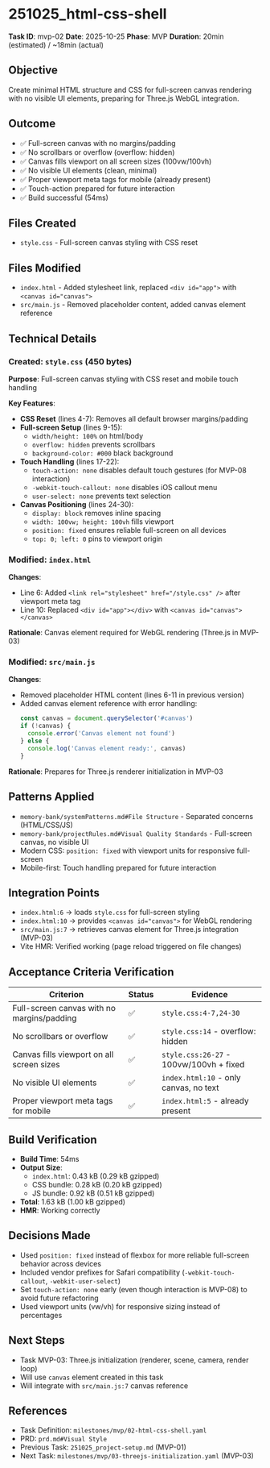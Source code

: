 # 251025_html-css-shell

**Task ID**: mvp-02
**Date**: 2025-10-25
**Phase**: MVP
**Duration**: 20min (estimated) / ~18min (actual)

## Objective
Create minimal HTML structure and CSS for full-screen canvas rendering with no visible UI elements, preparing for Three.js WebGL integration.

## Outcome
- ✅ Full-screen canvas with no margins/padding
- ✅ No scrollbars or overflow (overflow: hidden)
- ✅ Canvas fills viewport on all screen sizes (100vw/100vh)
- ✅ No visible UI elements (clean, minimal)
- ✅ Proper viewport meta tags for mobile (already present)
- ✅ Touch-action prepared for future interaction
- ✅ Build successful (54ms)

## Files Created
- `style.css` - Full-screen canvas styling with CSS reset

## Files Modified
- `index.html` - Added stylesheet link, replaced `<div id="app">` with `<canvas id="canvas">`
- `src/main.js` - Removed placeholder content, added canvas element reference

## Technical Details

### Created: `style.css` (450 bytes)
**Purpose**: Full-screen canvas styling with CSS reset and mobile touch handling

**Key Features**:
- **CSS Reset** (lines 4-7): Removes all default browser margins/padding
- **Full-screen Setup** (lines 9-15):
  - `width/height: 100%` on html/body
  - `overflow: hidden` prevents scrollbars
  - `background-color: #000` black background
- **Touch Handling** (lines 17-22):
  - `touch-action: none` disables default touch gestures (for MVP-08 interaction)
  - `-webkit-touch-callout: none` disables iOS callout menu
  - `user-select: none` prevents text selection
- **Canvas Positioning** (lines 24-30):
  - `display: block` removes inline spacing
  - `width: 100vw; height: 100vh` fills viewport
  - `position: fixed` ensures reliable full-screen on all devices
  - `top: 0; left: 0` pins to viewport origin

### Modified: `index.html`
**Changes**:
- Line 6: Added `<link rel="stylesheet" href="/style.css" />` after viewport meta tag
- Line 10: Replaced `<div id="app"></div>` with `<canvas id="canvas"></canvas>`

**Rationale**: Canvas element required for WebGL rendering (Three.js in MVP-03)

### Modified: `src/main.js`
**Changes**:
- Removed placeholder HTML content (lines 6-11 in previous version)
- Added canvas element reference with error handling:
  ```javascript
  const canvas = document.querySelector('#canvas')
  if (!canvas) {
    console.error('Canvas element not found')
  } else {
    console.log('Canvas element ready:', canvas)
  }
  ```

**Rationale**: Prepares for Three.js renderer initialization in MVP-03

## Patterns Applied
- `memory-bank/systemPatterns.md#File Structure` - Separated concerns (HTML/CSS/JS)
- `memory-bank/projectRules.md#Visual Quality Standards` - Full-screen canvas, no visible UI
- Modern CSS: `position: fixed` with viewport units for responsive full-screen
- Mobile-first: Touch handling prepared for future interaction

## Integration Points
- `index.html:6` → loads `style.css` for full-screen styling
- `index.html:10` → provides `<canvas id="canvas">` for WebGL rendering
- `src/main.js:7` → retrieves canvas element for Three.js integration (MVP-03)
- Vite HMR: Verified working (page reload triggered on file changes)

## Acceptance Criteria Verification
| Criterion | Status | Evidence |
|-----------|--------|----------|
| Full-screen canvas with no margins/padding | ✅ | `style.css:4-7,24-30` |
| No scrollbars or overflow | ✅ | `style.css:14` - overflow: hidden |
| Canvas fills viewport on all screen sizes | ✅ | `style.css:26-27` - 100vw/100vh + fixed |
| No visible UI elements | ✅ | `index.html:10` - only canvas, no text |
| Proper viewport meta tags for mobile | ✅ | `index.html:5` - already present |

## Build Verification
- **Build Time**: 54ms
- **Output Size**:
  - `index.html`: 0.43 kB (0.29 kB gzipped)
  - CSS bundle: 0.28 kB (0.20 kB gzipped)
  - JS bundle: 0.92 kB (0.51 kB gzipped)
- **Total**: 1.63 kB (1.00 kB gzipped)
- **HMR**: Working correctly

## Decisions Made
- Used `position: fixed` instead of flexbox for more reliable full-screen behavior across devices
- Included vendor prefixes for Safari compatibility (`-webkit-touch-callout`, `-webkit-user-select`)
- Set `touch-action: none` early (even though interaction is MVP-08) to avoid future refactoring
- Used viewport units (vw/vh) for responsive sizing instead of percentages

## Next Steps
- Task MVP-03: Three.js initialization (renderer, scene, camera, render loop)
- Will use `canvas` element created in this task
- Will integrate with `src/main.js:7` canvas reference

## References
- Task Definition: `milestones/mvp/02-html-css-shell.yaml`
- PRD: `prd.md#Visual Style`
- Previous Task: `251025_project-setup.md` (MVP-01)
- Next Task: `milestones/mvp/03-threejs-initialization.yaml` (MVP-03)
